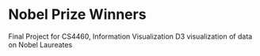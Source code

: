 # Nobel Prize Winners
Final Project for CS4460, Information Visualization
D3 visualization of data on Nobel Laureates

